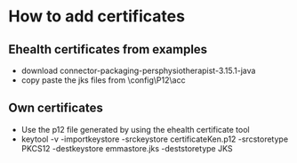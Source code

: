 # How to add certificates

## Ehealth certificates from examples

* download connector-packaging-persphysiotherapist-3.15.1-java
* copy paste the jks files from \config\P12\acc

## Own certificates

* Use the p12 file generated by using the ehealth certificate tool
* keytool -v -importkeystore -srckeystore certificateKen.p12 -srcstoretype PKCS12 -destkeystore emmastore.jks -deststoretype JKS
